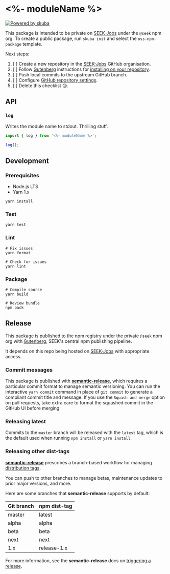 # <%- moduleName %>

[![Powered by skuba](https://img.shields.io/badge/🤿%20skuba-powered-009DC4)](https://github.com/seek-oss/skuba)

This package is intended to be private on [SEEK-Jobs] under the `@seek` npm org.
To create a public package,
run `skuba init` and select the `oss-npm-package` template.

Next steps:

1. [ ] Create a new repository in the [SEEK-Jobs] GitHub organisation.
2. [ ] Follow [Gutenberg] instructions for [installing on your repository].
3. [ ] Push local commits to the upstream GitHub branch.
4. [ ] Configure [GitHub repository settings].
5. [ ] Delete this checklist 😌.

[github repository settings]: https://github.com/<%-orgName%>/<%-repoName%>/settings
[installing on your repository]: https://github.com/SEEK-Jobs/gutenberg#installing-on-your-repository

## API

### `log`

Writes the module name to stdout.
Thrilling stuff.

```typescript
import { log } from '<%- moduleName %>';

log();
```

## Development

### Prerequisites

- Node.js LTS
- Yarn 1.x

```shell
yarn install
```

### Test

```shell
yarn test
```

### Lint

```shell
# Fix issues
yarn format

# Check for issues
yarn lint
```

### Package

```shell
# Compile source
yarn build

# Review bundle
npm pack
```

## Release

This package is published to the npm registry under the private `@seek` npm org with [Gutenberg], SEEK's central npm publishing pipeline.

It depends on this repo being hosted on [SEEK-Jobs] with appropriate access.

### Commit messages

This package is published with **[semantic-release]**, which requires a particular commit format to manage semantic versioning.
You can run the interactive `yarn commit` command in place of `git commit` to generate a compliant commit title and message.
If you use the `Squash and merge` option on pull requests, take extra care to format the squashed commit in the GitHub UI before merging.

### Releasing latest

Commits to the `master` branch will be released with the `latest` tag,
which is the default used when running `npm install` or `yarn install`.

### Releasing other dist-tags

**[semantic-release]** prescribes a branch-based workflow for managing [distribution tags].

You can push to other branches to manage betas, maintenance updates to prior major versions, and more.

Here are some branches that **semantic-release** supports by default:

| Git branch | npm dist-tag |
| :--------- | :----------- |
| master     | latest       |
| alpha      | alpha        |
| beta       | beta         |
| next       | next         |
| 1.x        | release-1.x  |

For more information, see the **semantic-release** docs on [triggering a release].

[distribution tags]: https://docs.npmjs.com/adding-dist-tags-to-packages
[gutenberg]: https://github.com/SEEK-Jobs/gutenberg
[seek-jobs]: https://github.com/orgs/seek-jobs/sso
[semantic-release]: https://github.com/semantic-release/semantic-release
[triggering a release]: https://github.com/semantic-release/semantic-release/#triggering-a-release
